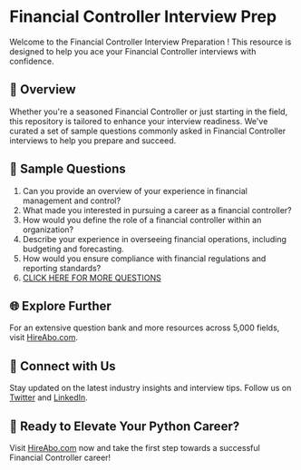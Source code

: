 # Financial Controller Interview Prep

Welcome to the Financial Controller Interview Preparation ! This resource is designed to help you ace your Financial Controller interviews with confidence.

## 🚀 Overview

Whether you're a seasoned Financial Controller or just starting in the field, this repository is tailored to enhance your interview readiness. We've curated a set of sample questions commonly asked in Financial Controller interviews to help you prepare and succeed.

## 📝 Sample Questions

1. Can you provide an overview of your experience in financial management and control?
2. What made you interested in pursuing a career as a financial controller?
3. How would you define the role of a financial controller within an organization?
4. Describe your experience in overseeing financial operations, including budgeting and forecasting.
5. How would you ensure compliance with financial regulations and reporting standards?
6. [CLICK HERE FOR MORE QUESTIONS](https://hireabo.com/job/1_2_27/Financial%20Controller)

## 🌐 Explore Further

For an extensive question bank and more resources across 5,000 fields, visit [HireAbo.com](https://www.hireabo.com).

## 📱 Connect with Us

Stay updated on the latest industry insights and interview tips. Follow us on [Twitter](https://twitter.com/hireabo) and [LinkedIn](https://www.linkedin.com/in/hire-abo-3609972a8/).

## 🚀 Ready to Elevate Your Python Career?

Visit [HireAbo.com](https://www.hireabo.com) now and take the first step towards a successful Financial Controller career!